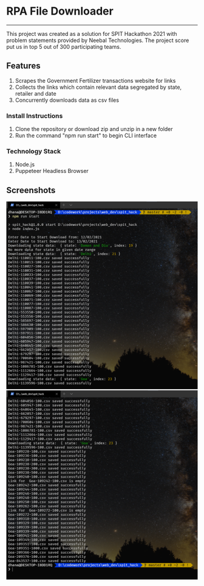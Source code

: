 # RPA File Downloader

---
 
This project was created as a solution for SPIT Hackathon 2021 with problem statements provided by Neebal Technologies. The project score put us in top 5 out of 300 participating teams.

## Features

1. Scrapes the Government Fertilizer transactions website for links
2. Collects the links which contain relevant data segregated by state, retailer and date
3. Concurrently downloads data as csv files

### Install Instructions
1. Clone the repository or download zip and unzip in a new folder
2. Run the command "npm run start" to begin CLI interface

### Technology Stack
1. Node.js
2. Puppeteer Headless Browser

## Screenshots

![alt text](https://github.com/djroxx2000/RPA-file-downloader/blob/master/assets/example1.png 'CLI Runner Demo 1')
![alt text](https://github.com/djroxx2000/RPA-file-downloader/blob/master/assets/example2.png 'CLI Runner Demo 2')    